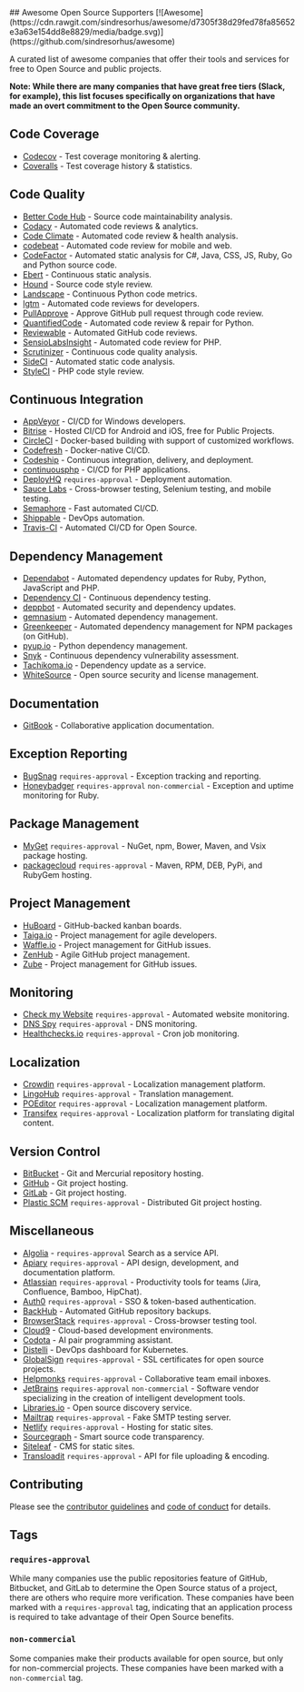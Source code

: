 <div class="github-widget" data-repo="zachflower/awesome-open-source-supporters"></div>
## Awesome Open Source Supporters [![Awesome](https://cdn.rawgit.com/sindresorhus/awesome/d7305f38d29fed78fa85652e3a63e154dd8e8829/media/badge.svg)](https://github.com/sindresorhus/awesome)

A curated list of awesome companies that offer their tools and services for free to Open Source and public projects.

**Note: While there are many companies that have great free tiers (Slack, for example), this list focuses specifically on organizations that have made an overt commitment to the Open Source community.**



## Code Coverage

- [Codecov](https://codecov.io/) - Test coverage monitoring & alerting.
- [Coveralls](https://coveralls.io/) - Test coverage history & statistics.

## Code Quality

- [Better Code Hub](https://bettercodehub.com/) - Source code maintainability analysis.
- [Codacy](https://www.codacy.com/) - Automated code reviews & analytics.
- [Code Climate](https://codeclimate.com/) - Automated code review & health analysis.
- [codebeat](https://codebeat.co/) - Automated code review for mobile and web.
- [CodeFactor](https://www.codefactor.io/) - Automated static analysis for C#, Java, CSS, JS, Ruby, Go and Python source code.
- [Ebert](https://ebertapp.io/) - Continuous static analysis.
- [Hound](https://houndci.com/) - Source code style review.
- [Landscape](https://landscape.io/) - Continuous Python code metrics.
- [lgtm](https://lgtm.com/) - Automated code reviews for developers.
- [PullApprove](https://about.pullapprove.com/) - Approve GitHub pull request through code review.
- [QuantifiedCode](https://www.quantifiedcode.com/) - Automated code review & repair for Python.
- [Reviewable](https://reviewable.io/) - Automated GitHub code reviews.
- [SensioLabsInsight](https://insight.sensiolabs.com/) - Automated code review for PHP.
- [Scrutinizer](https://scrutinizer-ci.com/) - Continuous code quality analysis.
- [SideCI](https://sideci.com/) - Automated static code analysis.
- [StyleCI](https://styleci.io/) - PHP code style review.

## Continuous Integration

- [AppVeyor](https://www.appveyor.com/) - CI/CD for Windows developers.
- [Bitrise](https://www.bitrise.io/) - Hosted CI/CD for Android and iOS, free for Public Projects.
- [CircleCI](https://circleci.com/) - Docker-based building with support of customized workflows.
- [Codefresh](https://codefresh.io/) - Docker-native CI/CD.
- [Codeship](https://codeship.com/) - Continuous integration, delivery, and deployment.
- [continuousphp](https://continuousphp.com/) - CI/CD for PHP applications.
- [DeployHQ](https://www.deployhq.com/) `requires-approval` - Deployment automation.
- [Sauce Labs](https://saucelabs.com/) - Cross-browser testing, Selenium testing, and mobile testing.
- [Semaphore](https://semaphoreci.com/) - Fast automated CI/CD.
- [Shippable](https://www.shippable.com/) - DevOps automation.
- [Travis-CI](https://travis-ci.org/) - Automated CI/CD for Open Source.

## Dependency Management

- [Dependabot](https://dependabot.com/) - Automated dependency updates for Ruby, Python, JavaScript and PHP.
- [Dependency CI](https://dependencyci.com/) - Continuous dependency testing.
- [deppbot](https://www.deppbot.com/) - Automated security and dependency updates.
- [gemnasium](https://gemnasium.com/) - Automated dependency management.
- [Greenkeeper](https://greenkeeper.io/) - Automated dependency management for NPM packages (on GitHub).
- [pyup.io](https://pyup.io/) - Python dependency management.
- [Snyk](https://snyk.io/) - Continuous dependency vulnerability assessment.
- [Tachikoma.io](http://tachikoma.io/) - Dependency update as a service.
- [WhiteSource](https://www.whitesourcesoftware.com/) - Open source security and license management.

## Documentation
- [GitBook](https://www.gitbook.com/) - Collaborative application documentation.

## Exception Reporting

- [BugSnag](https://www.bugsnag.com/) `requires-approval` - Exception tracking and reporting.
- [Honeybadger](https://www.honeybadger.io) `requires-approval` `non-commercial` - Exception and uptime monitoring for Ruby.

## Package Management

- [MyGet](https://myget.org/) `requires-approval` - NuGet, npm, Bower, Maven, and Vsix package hosting.
- [packagecloud](https://packagecloud.io/pricing) `requires-approval` - Maven, RPM, DEB, PyPi, and RubyGem hosting.

## Project Management

- [HuBoard](https://huboard.com/) - GitHub-backed kanban boards.
- [Taiga.io](https://taiga.io/) - Project management for agile developers.
- [Waffle.io](https://waffle.io/) - Project management for GitHub issues.
- [ZenHub](https://www.zenhub.com/) - Agile GitHub project management.
- [Zube](https://zube.io/) - Project management for GitHub issues.

## Monitoring

- [Check my Website](https://checkmy.ws/) `requires-approval` - Automated website monitoring.
- [DNS Spy](https://dnsspy.io/) `requires-approval` - DNS monitoring.
- [Healthchecks.io](https://healthchecks.io/) `requires-approval` - Cron job monitoring.

## Localization

- [Crowdin](https://crowdin.com/) `requires-approval` - Localization management platform.
- [LingoHub](https://lingohub.com/) `requires-approval` - Translation management.
- [POEditor](https://poeditor.com/) `requires-approval` - Localization management platform.
- [Transifex](https://www.transifex.com/) `requires-approval` - Localization platform for translating digital content.

## Version Control

- [BitBucket](https://bitbucket.org/) - Git and Mercurial repository hosting.
- [GitHub](https://github.com/) - Git project hosting.
- [GitLab](https://about.gitlab.com/) - Git project hosting.
- [Plastic SCM](https://www.plasticscm.com/) `requires-approval` - Distributed Git project hosting.

## Miscellaneous

- [Algolia](https://www.algolia.com) - `requires-approval` Search as a service API.
- [Apiary](https://apiary.io/) `requires-approval` - API design, development, and documentation platform.
- [Atlassian](https://www.atlassian.com/software/views/open-source-license-request) `requires-approval` - Productivity tools for teams (Jira, Confluence, Bamboo, HipChat).
- [Auth0](https://auth0.com/) `requires-approval` - SSO & token-based authentication.
- [BackHub](https://backhub.co/) - Automated GitHub repository backups.
- [BrowserStack](https://www.browserstack.com/) `requires-approval` - Cross-browser testing tool.
- [Cloud9](https://c9.io/) - Cloud-based development environments.
- [Codota](https://www.codota.com/) - AI pair programming assistant.
- [Distelli](https://www.distelli.com/) - DevOps dashboard for Kubernetes.
- [GlobalSign](https://www.globalsign.com/en/ssl/ssl-open-source/) `requires-approval` - SSL certificates for open source projects.
- [Helpmonks](https://helpmonks.com/) `requires-approval` - Collaborative team email inboxes.
- [JetBrains](https://www.jetbrains.com/buy/opensource/) `requires-approval` `non-commercial` - Software vendor specializing in the creation of intelligent development tools.
- [Libraries.io](https://libraries.io/) - Open source discovery service.
- [Mailtrap](https://mailtrap.io/) `requires-approval` - Fake SMTP testing server.
- [Netlify](https://www.netlify.com) `requires-approval` - Hosting for static sites.
- [Sourcegraph](https://sourcegraph.com/) - Smart source code transparency.
- [Siteleaf](https://www.siteleaf.com/) - CMS for static sites.
- [Transloadit](https://transloadit.com/) `requires-approval` - API for file uploading & encoding.

## Contributing

Please see the [contributor guidelines](https://github.com/zachflower/awesome-open-source-supporters/blob/master/.github/CONTRIBUTING.md) and [code of conduct](https://github.com/zachflower/awesome-open-source-supporters/blob/master/.github/CODE-OF-CONDUCT.md) for details.

## Tags

### `requires-approval`

While many companies use the public repositories feature of GitHub, Bitbucket, and GitLab to determine the Open Source status of a project, there are others who require more verification. These companies have been marked with a `requires-approval` tag, indicating that an application process is required to take advantage of their Open Source benefits.

### `non-commercial`

Some companies make their products available for open source, but only for non-commercial projects. These companies have been marked with a `non-commercial` tag.